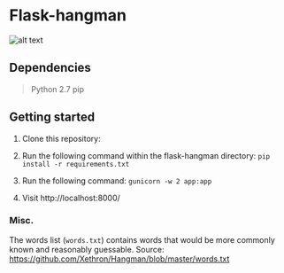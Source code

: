 # Flask-hangman

![alt text](https://i.imgur.com/krj6Cdm.png "Flask Hangman")

## Dependencies

> Python 2.7
> pip

## Getting started

1. Clone this repository:

2. Run the following command within the flask-hangman directory: 
`pip install -r requirements.txt`

3. Run the following command: `gunicorn -w 2 app:app`

4. Visit http://localhost:8000/

### Misc.

The words list (`words.txt`) contains words that would be more commonly known
and reasonably guessable. Source: https://github.com/Xethron/Hangman/blob/master/words.txt